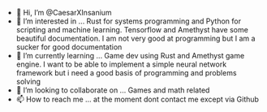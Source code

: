 - 👋 Hi, I’m @CaesarXInsanium
- 👀 I’m interested in ... Rust for systems programming and Python for scripting and machine learning.
Tensorflow and Amethyst have some beautiful documentation. I am not very good at programming but I am a sucker for good documentation
- 🌱 I’m currently learning ...
Game dev using Rust and Amethyst game engine. I want to be able to implement a simple neural network framework but i need a good basis of programming and problems solving
- 💞️ I’m looking to collaborate on ...
Games and math related
- 📫 How to reach me ...
at the moment dont contact me except via Github
<!---
CaesarXInsanium/CaesarXInsanium is a ✨ special ✨ repository because its `README.md` (this file) appears on your GitHub profile.
You can click the Preview link to take a look at your changes.
--->
